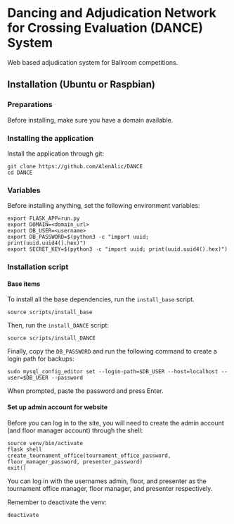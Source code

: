 # Dancing and Adjudication Network for Crossing Evaluation (DANCE) System

Web based adjudication system for Ballroom competitions.

## Installation (Ubuntu or Raspbian)
### Preparations
Before installing, make sure you have a domain available.

### Installing the application
Install the application through git:

    git clone https://github.com/AlenAlic/DANCE
    cd DANCE

### Variables
Before installing anything, set the following environment variables:

    export FLASK_APP=run.py
    export DOMAIN=<domain_url>
    export DB_USER=<username>
    export DB_PASSWORD=$(python3 -c "import uuid; print(uuid.uuid4().hex)")
    export SECRET_KEY=$(python3 -c "import uuid; print(uuid.uuid4().hex)")

### Installation script

#### Base items
To install all the base dependencies, run the `install_base` script.

    source scripts/install_base

Then, run the `install_DANCE` script:

    source scripts/install_DANCE
Finally, copy the `DB_PASSWORD` and run the following command to create a login path for backups:

    sudo mysql_config_editor set --login-path=$DB_USER --host=localhost --user=$DB_USER --password
When prompted, paste the password and press Enter.



#### Set up admin account for website
Before you can log in to the site, you will need to create the admin account (and floor manager account) through the shell:

    source venv/bin/activate
    flask shell
    create_tournament_office(tournament_office_password, floor_manager_password, presenter_password)
    exit()
You can log in with the usernames admin, floor, and presenter as the tournament office manager, floor manager, and presenter respectively.

Remember to deactivate the venv:

    deactivate
    